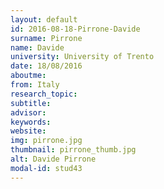 ```yaml
---
layout: default 
id: 2016-08-18-Pirrone-Davide
surname: Pirrone
name: Davide
university: University of Trento
date: 18/08/2016
aboutme: 
from: Italy
research_topic: 
subtitle: 
advisor: 
keywords: 
website: 
img: pirrone.jpg
thumbnail: pirrone_thumb.jpg
alt: Davide Pirrone
modal-id: stud43
---
```

